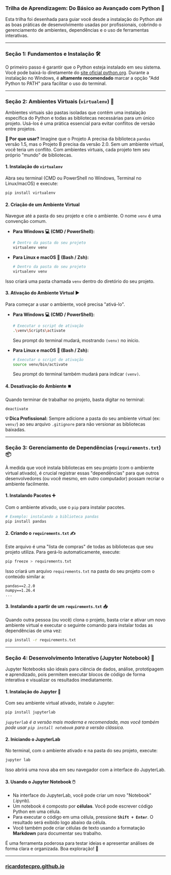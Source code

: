 ### **Trilha de Aprendizagem: Do Básico ao Avançado com Python 🐍**

Esta trilha foi desenhada para guiar você desde a instalação do Python até as boas práticas de desenvolvimento usadas por profissionais, cobrindo o gerenciamento de ambientes, dependências e o uso de ferramentas interativas.

-----

### **Seção 1: Fundamentos e Instalação 🛠️**

O primeiro passo é garantir que o Python esteja instalado em seu sistema. Você pode baixá-lo diretamente do [site oficial python.org](https://www.python.org/downloads/). Durante a instalação no Windows, é **altamente recomendado** marcar a opção "Add Python to PATH" para facilitar o uso do terminal.

-----

### **Seção 2: Ambientes Virtuais (`virtualenv`) 🌳**

Ambientes virtuais são pastas isoladas que contêm uma instalação específica do Python e todas as bibliotecas necessárias para um único projeto. Usá-los é uma prática essencial para evitar conflitos de versão entre projetos.

**🤔 Por que usar?**
Imagine que o Projeto A precisa da biblioteca `pandas` versão 1.5, mas o Projeto B precisa da versão 2.0. Sem um ambiente virtual, você teria um conflito. Com ambientes virtuais, cada projeto tem seu próprio "mundo" de bibliotecas.

#### **1. Instalação do `virtualenv`**

Abra seu terminal (CMD ou PowerShell no Windows, Terminal no Linux/macOS) e execute:

```bash
pip install virtualenv
```

#### **2. Criação de um Ambiente Virtual**

Navegue até a pasta do seu projeto e crie o ambiente. O nome `venv` é uma convenção comum.

  * **Para Windows 💻 (CMD / PowerShell):**

    ```bash
    # Dentro da pasta do seu projeto
    virtualenv venv
    ```

  * **Para Linux e macOS 🐧 (Bash / Zsh):**

    ```bash
    # Dentro da pasta do seu projeto
    virtualenv venv
    ```

Isso criará uma pasta chamada `venv` dentro do diretório do seu projeto.

#### **3. Ativação do Ambiente Virtual ▶️**

Para começar a usar o ambiente, você precisa "ativá-lo".

  * **Para Windows 💻 (CMD / PowerShell):**

    ```bash
    # Executar o script de ativação
    .\venv\Scripts\activate
    ```

    Seu prompt do terminal mudará, mostrando `(venv)` no início.

  * **Para Linux e macOS 🐧 (Bash / Zsh):**

    ```bash
    # Executar o script de ativação
    source venv/bin/activate
    ```

    Seu prompt do terminal também mudará para indicar `(venv)`.

#### **4. Desativação do Ambiente ⏹️**

Quando terminar de trabalhar no projeto, basta digitar no terminal:

```bash
deactivate
```

**💡 Dica Profissional:** Sempre adicione a pasta do seu ambiente virtual (ex: `venv/`) ao seu arquivo `.gitignore` para não versionar as bibliotecas baixadas.

-----

### **Seção 3: Gerenciamento de Dependências (`requirements.txt`) 📦**

À medida que você instala bibliotecas em seu projeto (com o ambiente virtual ativado), é crucial registrar essas "dependências" para que outros desenvolvedores (ou você mesmo, em outro computador) possam recriar o ambiente facilmente.

#### **1. Instalando Pacotes ➕**

Com o ambiente ativado, use o `pip` para instalar pacotes.

```bash
# Exemplo: instalando a biblioteca pandas
pip install pandas
```

#### **2. Criando o `requirements.txt` ✍️**

Este arquivo é uma "lista de compras" de todas as bibliotecas que seu projeto utiliza. Para gerá-lo automaticamente, execute:

```bash
pip freeze > requirements.txt
```

Isso criará um arquivo `requirements.txt` na pasta do seu projeto com o conteúdo similar a:

```
pandas==2.2.0
numpy==1.26.4
...
```

#### **3. Instalando a partir de um `requirements.txt` 📥**

Quando outra pessoa (ou você) clona o projeto, basta criar e ativar um novo ambiente virtual e executar o seguinte comando para instalar todas as dependências de uma vez:

```bash
pip install -r requirements.txt
```

-----

### **Seção 4: Desenvolvimento Interativo (Jupyter Notebook) 📓**

Jupyter Notebooks são ideais para ciência de dados, análise, prototipagem e aprendizado, pois permitem executar blocos de código de forma interativa e visualizar os resultados imediatamente.

#### **1. Instalação do Jupyter 🚀**

Com seu ambiente virtual ativado, instale o Jupyter:

```bash
pip install jupyterlab
```

*`jupyterlab` é a versão mais moderna e recomendada, mas você também pode usar `pip install notebook` para a versão clássica.*

#### **2. Iniciando o JupyterLab**

No terminal, com o ambiente ativado e na pasta do seu projeto, execute:

```bash
jupyter lab
```

Isso abrirá uma nova aba em seu navegador com a interface do JupyterLab.

#### **3. Usando o Jupyter Notebook 🖱️**

  * Na interface do JupyterLab, você pode criar um novo "Notebook" (.ipynb).
  * Um notebook é composto por **células**. Você pode escrever código Python em uma célula.
  * Para executar o código em uma célula, pressione **`Shift + Enter`**. O resultado será exibido logo abaixo da célula.
  * Você também pode criar células de texto usando a formatação **Markdown** para documentar seu trabalho.

É uma ferramenta poderosa para testar ideias e apresentar análises de forma clara e organizada. Boa exploração\! 🎉

---

### [ricardotecpro.github.io](https://ricardotecpro.github.io/)
